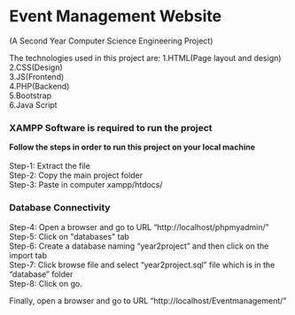 # Event Management Website
(A Second Year Computer Science Engineering Project)

The technologies used in this project are:
1.HTML(Page layout and design)<br>
2.CSS(Design)<br>
3.JS(Frontend)<br>
4.PHP(Backend)<br>
5.Bootstrap<br>
6.Java Script

<h3>XAMPP Software is required to run the project</h3>
<b>Follow the steps in order to run this project on your local machine</b>  <br> <br>
Step-1: Extract the file <br>
Step-2: Copy the main project folder<br>
Step-3: Paste in computer xampp/htdocs/<br>

<h3>Database Connectivity</h3>

Step-4: Open a browser and go to URL “http://localhost/phpmyadmin/”<br>
Step-5: Click on "databases" tab<br>
Step-6: Create a database naming “year2project” and then click on the import tab<br>
Step-7: Click browse file and select “year2project.sql” file which is in the “database” folder<br>
Step-8: Click on go.


Finally, open a browser and go to URL “http://localhost/Eventmanagement/”
